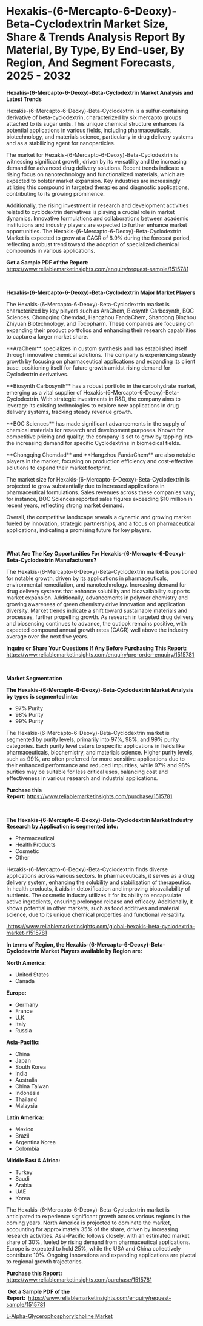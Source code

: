 <p><h1>Hexakis-(6-Mercapto-6-Deoxy)-Beta-Cyclodextrin Market Size, Share & Trends Analysis Report By Material, By Type, By End-user, By Region, And Segment Forecasts, 2025 - 2032</h1></p><p><strong>Hexakis-(6-Mercapto-6-Deoxy)-Beta-Cyclodextrin Market Analysis and Latest Trends</strong></p>
<p><p>Hexakis-(6-Mercapto-6-Deoxy)-Beta-Cyclodextrin is a sulfur-containing derivative of beta-cyclodextrin, characterized by six mercapto groups attached to its sugar units. This unique chemical structure enhances its potential applications in various fields, including pharmaceuticals, biotechnology, and materials science, particularly in drug delivery systems and as a stabilizing agent for nanoparticles. </p><p>The market for Hexakis-(6-Mercapto-6-Deoxy)-Beta-Cyclodextrin is witnessing significant growth, driven by its versatility and the increasing demand for advanced drug delivery solutions. Recent trends indicate a rising focus on nanotechnology and functionalized materials, which are expected to bolster market expansion. Key industries are increasingly utilizing this compound in targeted therapies and diagnostic applications, contributing to its growing prominence.</p><p>Additionally, the rising investment in research and development activities related to cyclodextrin derivatives is playing a crucial role in market dynamics. Innovative formulations and collaborations between academic institutions and industry players are expected to further enhance market opportunities. The Hexakis-(6-Mercapto-6-Deoxy)-Beta-Cyclodextrin Market is expected to grow at a CAGR of 8.9% during the forecast period, reflecting a robust trend toward the adoption of specialized chemical compounds in various applications.</p></p>
<p><strong>Get a Sample PDF of the Report:&nbsp;</strong> <a href="https://www.reliablemarketinsights.com/enquiry/request-sample/1515781?utm_campaign=3164&utm_medium=2&utm_source=Github&utm_content=ia&utm_term=29032025&utm_id=hexakis-6-mercapto-6-deoxy-beta-cyclodextrin">https://www.reliablemarketinsights.com/enquiry/request-sample/1515781</a></p>
<p>&nbsp;</p>
<p><strong>Hexakis-(6-Mercapto-6-Deoxy)-Beta-Cyclodextrin Major Market Players</strong></p>
<p><p>The Hexakis-(6-Mercapto-6-Deoxy)-Beta-Cyclodextrin market is characterized by key players such as AraChem, Biosynth Carbosynth, BOC Sciences, Chongqing Chemdad, Hangzhou FandaChem, Shandong Binzhou Zhiyuan Biotechnology, and Tocopharm. These companies are focusing on expanding their product portfolios and enhancing their research capabilities to capture a larger market share.</p><p>**AraChem** specializes in custom synthesis and has established itself through innovative chemical solutions. The company is experiencing steady growth by focusing on pharmaceutical applications and expanding its client base, positioning itself for future growth amidst rising demand for Cyclodextrin derivatives.</p><p>**Biosynth Carbosynth** has a robust portfolio in the carbohydrate market, emerging as a vital supplier of Hexakis-(6-Mercapto-6-Deoxy)-Beta-Cyclodextrin. With strategic investments in R&D, the company aims to leverage its existing technologies to explore new applications in drug delivery systems, tracking steady revenue growth.</p><p>**BOC Sciences** has made significant advancements in the supply of chemical materials for research and development purposes. Known for competitive pricing and quality, the company is set to grow by tapping into the increasing demand for specific Cyclodextrins in biomedical fields.</p><p>**Chongqing Chemdad** and **Hangzhou FandaChem** are also notable players in the market, focusing on production efficiency and cost-effective solutions to expand their market footprint.</p><p>The market size for Hexakis-(6-Mercapto-6-Deoxy)-Beta-Cyclodextrin is projected to grow substantially due to increased applications in pharmaceutical formulations. Sales revenues across these companies vary; for instance, BOC Sciences reported sales figures exceeding $10 million in recent years, reflecting strong market demand.</p><p>Overall, the competitive landscape reveals a dynamic and growing market fueled by innovation, strategic partnerships, and a focus on pharmaceutical applications, indicating a promising future for key players.</p></p>
<p>&nbsp;</p>
<p><strong>What Are The Key Opportunities For Hexakis-(6-Mercapto-6-Deoxy)-Beta-Cyclodextrin Manufacturers?</strong></p>
<p><p>The Hexakis-(6-Mercapto-6-Deoxy)-Beta-Cyclodextrin market is positioned for notable growth, driven by its applications in pharmaceuticals, environmental remediation, and nanotechnology. Increasing demand for drug delivery systems that enhance solubility and bioavailability supports market expansion. Additionally, advancements in polymer chemistry and growing awareness of green chemistry drive innovation and application diversity. Market trends indicate a shift toward sustainable materials and processes, further propelling growth. As research in targeted drug delivery and biosensing continues to advance, the outlook remains positive, with expected compound annual growth rates (CAGR) well above the industry average over the next five years.</p></p>
<p><strong>Inquire or Share Your Questions If Any Before Purchasing This Report:</strong> <a href="https://www.reliablemarketinsights.com/enquiry/pre-order-enquiry/1515781?utm_campaign=3164&utm_medium=2&utm_source=Github&utm_content=ia&utm_term=29032025&utm_id=hexakis-6-mercapto-6-deoxy-beta-cyclodextrin">https://www.reliablemarketinsights.com/enquiry/pre-order-enquiry/1515781</a></p>
<p>&nbsp;</p>
<p><strong>Market Segmentation</strong></p>
<p><strong>The Hexakis-(6-Mercapto-6-Deoxy)-Beta-Cyclodextrin Market Analysis by types is segmented into:</strong></p>
<p><ul><li>97% Purity</li><li>98% Purity</li><li>99% Purity</li></ul></p>
<p><p>The Hexakis-(6-Mercapto-6-Deoxy)-Beta-Cyclodextrin market is segmented by purity levels, primarily into 97%, 98%, and 99% purity categories. Each purity level caters to specific applications in fields like pharmaceuticals, biochemistry, and materials science. Higher purity levels, such as 99%, are often preferred for more sensitive applications due to their enhanced performance and reduced impurities, while 97% and 98% purities may be suitable for less critical uses, balancing cost and effectiveness in various research and industrial applications.</p></p>
<p><strong>Purchase this Report:&nbsp;</strong><a href="https://www.reliablemarketinsights.com/purchase/1515781?utm_campaign=3164&utm_medium=2&utm_source=Github&utm_content=ia&utm_term=29032025&utm_id=hexakis-6-mercapto-6-deoxy-beta-cyclodextrin">https://www.reliablemarketinsights.com/purchase/1515781</a></p>
<p>&nbsp;</p>
<p><strong>The Hexakis-(6-Mercapto-6-Deoxy)-Beta-Cyclodextrin Market Industry Research by Application is segmented into:</strong></p>
<p><ul><li>Pharmaceutical</li><li>Health Products</li><li>Cosmetic</li><li>Other</li></ul></p>
<p><p>Hexakis-(6-Mercapto-6-Deoxy)-Beta-Cyclodextrin finds diverse applications across various sectors. In pharmaceuticals, it serves as a drug delivery system, enhancing the solubility and stabilization of therapeutics. In health products, it aids in detoxification and improving bioavailability of nutrients. The cosmetic industry utilizes it for its ability to encapsulate active ingredients, ensuring prolonged release and efficacy. Additionally, it shows potential in other markets, such as food additives and material science, due to its unique chemical properties and functional versatility.</p></p>
<p><a href="https://www.reliablemarketinsights.com/global-hexakis-beta-cyclodextrin-market-r1515781?utm_campaign=3164&utm_medium=2&utm_source=Github&utm_content=ia&utm_term=29032025&utm_id=hexakis-6-mercapto-6-deoxy-beta-cyclodextrin">&nbsp;https://www.reliablemarketinsights.com/global-hexakis-beta-cyclodextrin-market-r1515781</a></p>
<p><strong>In terms of Region, the Hexakis-(6-Mercapto-6-Deoxy)-Beta-Cyclodextrin Market Players available by Region are:</strong></p>
<p>
    <p> <strong> North America: </strong>
        <ul>
            <li>United States</li>
            <li>Canada</li>
        </ul>
        </p> 
    <p> <strong> Europe: </strong>
        <ul>
            <li>Germany</li>
            <li>France</li>
            <li>U.K.</li>
            <li>Italy</li>
            <li>Russia</li>
        </ul>
        </p> 
    <p> <strong> Asia-Pacific: </strong>
        <ul>
            <li>China</li>
            <li>Japan</li>
            <li>South Korea</li>
            <li>India</li>
            <li>Australia</li>
            <li>China Taiwan</li>
            <li>Indonesia</li>
            <li>Thailand</li>
            <li>Malaysia</li>
        </ul>
        </p> 
    <p> <strong> Latin America: </strong>
        <ul>
            <li>Mexico</li>
            <li>Brazil</li>
            <li>Argentina Korea</li>
            <li>Colombia</li>
        </ul>
        </p> 
    <p> <strong> Middle East & Africa: </strong>
        <ul>
            <li>Turkey</li>
            <li>Saudi</li>
            <li>Arabia</li>
            <li>UAE</li>
            <li>Korea</li>
        </ul>
    </p>
    </p>
<p><p>The Hexakis-(6-Mercapto-6-Deoxy)-Beta-Cyclodextrin market is anticipated to experience significant growth across various regions in the coming years. North America is projected to dominate the market, accounting for approximately 35% of the share, driven by increasing research activities. Asia-Pacific follows closely, with an estimated market share of 30%, fueled by rising demand from pharmaceutical applications. Europe is expected to hold 25%, while the USA and China collectively contribute 10%. Ongoing innovations and expanding applications are pivotal to regional growth trajectories.</p></p>
<p><strong>Purchase this Report: </strong><a href="https://www.reliablemarketinsights.com/purchase/1515781?utm_campaign=3164&utm_medium=2&utm_source=Github&utm_content=ia&utm_term=29032025&utm_id=hexakis-6-mercapto-6-deoxy-beta-cyclodextrin">https://www.reliablemarketinsights.com/purchase/1515781</a></p>
<p>&nbsp;<strong>Get a Sample PDF of the Report:&nbsp;&nbsp;</strong><a href="https://www.reliablemarketinsights.com/enquiry/request-sample/1515781?utm_campaign=3164&utm_medium=2&utm_source=Github&utm_content=ia&utm_term=29032025&utm_id=hexakis-6-mercapto-6-deoxy-beta-cyclodextrin">https://www.reliablemarketinsights.com/enquiry/request-sample/1515781</a></p>
<p><strong></strong></p>
<p><p><a href="https://github.com/felishtimoti/Market-Research-Report-List-1/blob/main/l-alpha-glycerophosphorylcholine-market.md?utm_campaign=3164&utm_medium=2&utm_source=Github&utm_content=ia&utm_term=29032025&utm_id=hexakis-6-mercapto-6-deoxy-beta-cyclodextrin">L-Alpha-Glycerophosphorylcholine Market</a></p></p>